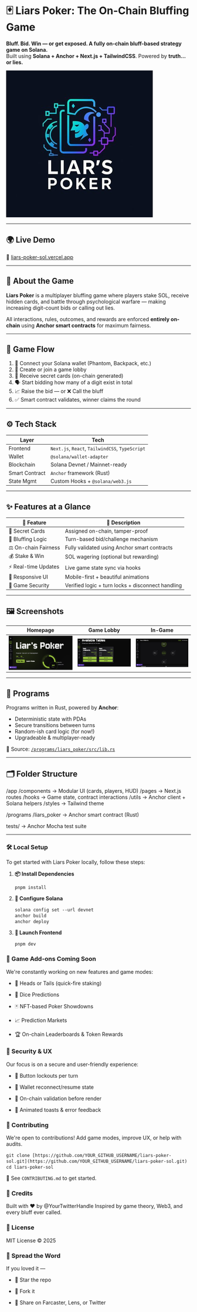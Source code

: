 # 🃏 Liars Poker: The On-Chain Bluffing Game

**Bluff. Bid. Win — or get exposed. A fully on-chain bluff-based strategy game on Solana.**  
Built using **Solana + Anchor + Next.js + TailwindCSS**. Powered by **truth... or lies.**

![Liars Poker Banner](https://raw.githubusercontent.com/rythmern02/Liarspoker-Sol/main/public/banner.jpg)

---

## 🌍 Live Demo

🔗 [liars-poker-sol.vercel.app](https://liars-poker-sol.vercel.app)

---

## 🎯 About the Game

**Liars Poker** is a multiplayer bluffing game where players stake SOL, receive hidden cards, and battle through psychological warfare — making increasing digit-count bids or calling out lies.

All interactions, rules, outcomes, and rewards are enforced **entirely on-chain** using **Anchor smart contracts** for maximum fairness.

---

## 🧩 Game Flow

1. 🔗 Connect your Solana wallet (Phantom, Backpack, etc.)
2. 🏁 Create or join a game lobby
3. 🎴 Receive secret cards (on-chain generated)
4. 🗣️ Start bidding how many of a digit exist in total
5. 📈 Raise the bid — or ❌ Call the bluff
6. ✅ Smart contract validates, winner claims the round

---

## ⚙️ Tech Stack

| Layer          | Tech                                             |
|----------------|--------------------------------------------------|
| Frontend       | `Next.js`, `React`, `TailwindCSS`, `TypeScript` |
| Wallet         | `@solana/wallet-adapter`                         |
| Blockchain     | Solana Devnet / Mainnet-ready                    |
| Smart Contract | `Anchor` framework (Rust)                        |
| State Mgmt     | Custom Hooks + `@solana/web3.js`                |

---

## ✨ Features at a Glance

| 🔹 Feature                 | 💬 Description                                          |
|--------------------------|--------------------------------------------------------|
| 🎴 Secret Cards           | Assigned on-chain, tamper-proof                        |
| 🧠 Bluffing Logic         | Turn-based bid/challenge mechanism                     |
| ⚖️ On-chain Fairness      | Fully validated using Anchor smart contracts           |
| 💰 Stake & Win            | SOL wagering (optional but rewarding)                  |
| ⚡ Real-time Updates      | Live game state sync via hooks                         |
| 📱 Responsive UI          | Mobile-first + beautiful animations                    |
| 🔐 Game Security          | Verified logic + turn locks + disconnect handling      |

---

## 🖼️ Screenshots

| Homepage | Game Lobby | In-Game |
|----------|-------------|---------|
| ![Home](https://raw.githubusercontent.com/rythmern02/LiarsPoker-Sol/main/public/home.png) | ![Lobby](https://raw.githubusercontent.com/rythmern02/LiarsPoker-Sol/main/public/lobby.png) | ![Game](https://raw.githubusercontent.com/rythmern02/LiarsPoker-Sol/main/public/game.png) |

---

## 🔗 Programs

Programs written in Rust, powered by **Anchor**:
- Deterministic state with PDAs
- Secure transitions between turns
- Random-ish card logic (for now!)
- Upgradeable & multiplayer-ready

🧠 Source: [`/programs/liars_poker/src/lib.rs`](./programs/liars_poker/src/lib.rs)

---

## 🗂️ Folder Structure

/app
/components → Modular UI (cards, players, HUD)
/pages → Next.js routes
/hooks → Game state, contract interactions
/utils → Anchor client + Solana helpers
/styles → Tailwind theme

/programs
/liars_poker → Anchor smart contract (Rust)

tests/ → Anchor Mocha test suite


---

### 🛠️ Local Setup

To get started with Liars Poker locally, follow these steps:

1. **📦 Install Dependencies**

   ```
   pnpm install
   ```

2. **🔧 Configure Solana**

   ```
   solana config set --url devnet
   anchor build
   anchor deploy
   ```

3. **🧪 Launch Frontend**

   ```
   pnpm dev
   ```

### 🧪 Game Add-ons Coming Soon

We're constantly working on new features and game modes:

* 🎲 Heads or Tails (quick-fire staking)

* 🎲 Dice Predictions

* 🃏 NFT-based Poker Showdowns

* 📈 Prediction Markets

* 🏆 On-chain Leaderboards & Token Rewards

### 🔐 Security & UX

Our focus is on a secure and user-friendly experience:

* 🧷 Button lockouts per turn

* 🔌 Wallet reconnect/resume state

* 🧪 On-chain validation before render

* 🔔 Animated toasts & error feedback

### 🤝 Contributing

We're open to contributions! Add game modes, improve UX, or help with audits.

```
git clone [https://github.com/YOUR_GITHUB_USERNAME/liars-poker-sol.git](https://github.com/YOUR_GITHUB_USERNAME/liars-poker-sol.git)
cd liars-poker-sol
```

📖 See `CONTRIBUTING.md` to get started.

### 👥 Credits

Built with ❤️ by @YourTwitterHandle
Inspired by game theory, Web3, and every bluff ever called.

### 📜 License

MIT License © 2025

### 🚀 Spread the Word

If you loved it —

* 🌟 Star the repo

* 🍴 Fork it

* 🔁 Share on Farcaster, Lens, or Twitter
